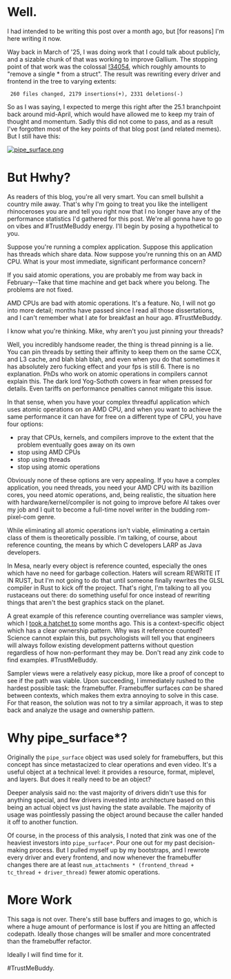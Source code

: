 # Well.

I had intended to be writing this post over a month ago, but [for reasons] I'm here writing it now.

Way back in March of '25, I was doing work that I could talk about publicly, and a sizable chunk of that was working to improve Gallium. The stopping point of that work was the colossal [!34054](https://gitlab.freedesktop.org/mesa/mesa/-/merge_requests/34054), which roughly amounts to "remove a single * from a struct". The result was rewriting every driver and frontend in the tree to varying extents:

` 260 files changed, 2179 insertions(+), 2331 deletions(-)`

So as I was saying, I expected to merge this right after the 25.1 branchpoint back around mid-April, which would have allowed me to keep my train of thought and momentum. Sadly this did not come to pass, and as a result I've forgotten most of the key points of that blog post (and related memes). But I still have this:

[![pipe_surface.png]({{site.url}}/assets/pipe_surface.png)]({{site.url}}/assets/pipe_surface.png)

# But Hwhy?

As readers of this blog, you're all very smart. You can smell bullshit a country mile away. That's why I'm going to treat you like the intelligent rhinoceroses you are and tell you right now that I no longer have any of the performance statistics I'd gathered for this post. We're all gonna have to go on vibes and #TrustMeBuddy energy. I'll begin by posing a hypothetical to you.

Suppose you're running a complex application. Suppose this application has threads which share data. Now suppose you're running this on an AMD CPU. What is your most immediate, significant performance concern?

If you said atomic operations, you are probably me from way back in February--Take that time machine and get back where you belong. The problems are not fixed.

AMD CPUs are bad with atomic operations. It's a feature. No, I will not go into more detail; months have passed since I read all those dissertations, and I can't remember what I ate for breakfast an hour ago. #TrustMeBuddy.

I know what you're thinking. Mike, why aren't you just pinning your threads?

Well, you incredibly handsome reader, the thing is thread pinning is a lie. You can pin threads by setting their affinity to keep them on the same CCX, and L3 cache, and blah blah blah, and even when you do that sometimes it has absolutely zero fucking effect and your fps is still 6. There is no explanation. PhDs who work on atomic operations in compilers cannot explain this. The dark lord Yog-Sothoth cowers in fear when pressed for details. Even tariffs on performance penalties cannot mitigate this issue.

In that sense, when you have your complex threadful application which uses atomic operations on an AMD CPU, and when you want to achieve the same performance it can have for free on a different type of CPU, you have four options:
* pray that CPUs, kernels, and compilers improve to the extent that the problem eventually goes away on its own
* stop using AMD CPUs
* stop using threads
* stop using atomic operations

Obviously none of these options are very appealing. If you have a complex application, you need threads, you need your AMD CPU with its bazillion cores, you need atomic operations, and, being realistic, the situation here with hardware/kernel/compiler is not going to improve before AI takes over my job and I quit to become a full-time novel writer in the budding rom-pixel-com genre.

While eliminating all atomic operations isn't viable, eliminating a certain class of them is theoretically possible. I'm talking, of course, about reference counting, the means by which C developers LARP as Java developers.

In Mesa, nearly every object is reference counted, especially the ones which have no need for garbage collection. Haters will scream REWRITE IT IN RUST, but I'm not going to do that until someone finally rewrites the GLSL compiler in Rust to kick off the project. That's right, I'm talking to all you rustaceans out there: do something useful for once instead of rewriting things that aren't the best graphics stack on the planet.

A great example of this reference counting overreliance was sampler views, which I [took a hatchet to](https://gitlab.freedesktop.org/mesa/mesa/-/merge_requests/33813) some months ago. This is a context-specific object which has a clear ownership pattern. Why was it reference counted? Science cannot explain this, but psychologists will tell you that engineers will always follow existing development patterns without question regardless of how non-performant they may be. Don't read any zink code to find examples. #TrustMeBuddy.

Sampler views were a relatively easy pickup, more like a proof of concept to see if the path was viable. Upon succeeding, I immediately rushed to the hardest possible task: the framebuffer. Framebuffer surfaces *can* be shared between contexts, which makes them extra annoying to solve in this case. For that reason, the solution was not to try a similar approach, it was to step back and analyze the usage and ownership pattern.

# Why pipe_surface*?

Originally the `pipe_surface` object was used solely for framebuffers, but this concept has since metastacized to clear operations and even video. It's a useful object at a technical level: it provides a resource, format, miplevel, and layers. But does it really need to be an object?

Deeper analysis said no: the vast majority of drivers didn't use this for anything special, and few drivers invested into architecture based on this being an actual object vs just having the state available. The majority of usage was pointlessly passing the object around because the caller handed it off to another function.

Of course, in the process of this analysis, I noted that zink was one of the heaviest investors into `pipe_surface*`. Pour one out for my past decision-making process. But I pulled myself up by my bootstraps, and I rewrote every driver and every frontend, and now whenever the framebuffer changes there are at least `num_attachments * (frontend_thread + tc_thread + driver_thread)` fewer atomic operations.

# More Work
This saga is not over. There's still base buffers and images to go, which is where a huge amount of performance is lost if you are hitting an affected codepath. Ideally those changes will be smaller and more concentrated than the framebuffer refactor.

Ideally I will find time for it.

#TrustMeBuddy.
